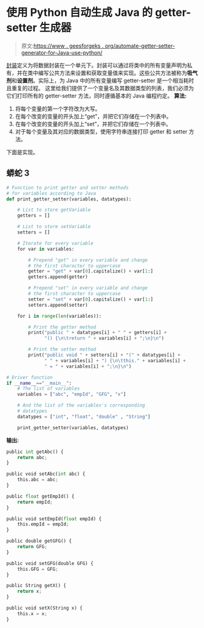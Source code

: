 # 使用 Python 自动生成 Java 的 getter-setter 生成器

> 原文:[https://www . geesforgeks . org/automate-getter-setter-generator-for-Java-use-python/](https://www.geeksforgeeks.org/automate-getter-setter-generator-for-java-using-python/)

[封装](https://www.geeksforgeeks.org/encapsulation-in-python/)定义为将数据封装在一个单元下。封装可以通过将类中的所有变量声明为私有，并在类中编写公共方法来设置和获取变量值来实现。这些公共方法被称为**吸气剂**和**设置剂**。实际上，为 Java 中的所有变量编写 getter-setter 是一个相当耗时且重复的过程。
这里给我们提供了一个变量名及其数据类型的列表，我们必须为它们打印所有的 getter-setter 方法，同时遵循基本的 Java 编程约定。
**算法:**

1.  将每个变量的第一个字符改为大写。
2.  在每个改变的变量的开头加上“get”，并把它们存储在一个列表中。
3.  在每个改变的变量的开头加上“set”，并把它们存储在一个列表中。
4.  对于每个变量及其对应的数据类型，使用字符串连接打印 getter 和 setter 方法。

下面是实现。

## 蟒蛇 3

```py
# Function to print getter and setter methods
# for variables according to Java
def print_getter_setter(variables, datatypes):

    # List to store getVariable
    getters = []

    # List to store setVariable
    setters = []

    # Iterate for every variable
    for var in variables:

        # Prepend "get" in every variable and change
        # the first character to uppercase
        getter = "get" + var[0].capitalize() + var[1:]
        getters.append(getter)

        # Prepend "set" in every variable and change
        # the first character to uppercase
        setter = "set" + var[0].capitalize() + var[1:]
        setters.append(setter)

    for i in range(len(variables)):

        # Print the getter method
        print("public " + datatypes[i] + " " + getters[i] +
              "() {\n\treturn " + variables[i] + ";\n}\n")

        # Print the setter method
        print("public void " + setters[i] + "(" + datatypes[i] +
              " " + variables[i] + ") {\n\tthis." + variables[i] +
              " = " + variables[i] + ";\n}\n")

# Driver function
if __name__=="__main__":
    # The list of variables
    variables = ["abc", "empId", "GFG", "x"]

    # And the list of the variables's corresponding
    # datatypes
    datatypes = ["int", "float", "double" , "String"]

    print_getter_setter(variables, datatypes)
```

**输出:**

```py
public int getAbc() {
    return abc;
}

public void setAbc(int abc) {
    this.abc = abc;
}

public float getEmpId() {
    return empId;
}

public void setEmpId(float empId) {
    this.empId = empId;
}

public double getGFG() {
    return GFG;
}

public void setGFG(double GFG) {
    this.GFG = GFG;
}

public String getX() {
    return x;
}

public void setX(String x) {
    this.x = x;
}
```